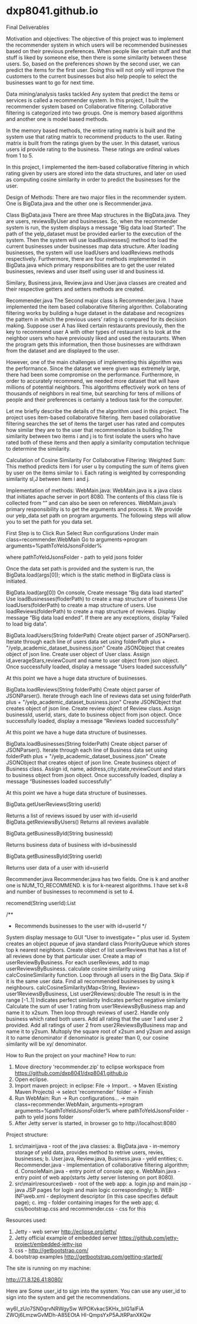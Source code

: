 # dxp8041.github.io
Final Deliverables

Motivation and objectives:
The objective of this project was to implement the recommender system in which  users will be recommended businesses based on their previous preferences. When people like certain stuff and that stuff is liked by someone else, then there is some similarity between these users. So, based on the preferences shown by the second user, we can predict the items for the first user. Doing this will not only will improve the customers to the current businesses but also help people to select the businesses  want to go for next time.

Data mining/analysis tasks tackled
Any system that predict the items or services is called a recommender system. In this project, I built the recommender system based on Collaborative filtering. Collaborative filtering is categorized into two groups. One is memory based algorithms and another one is model based methods.

In the memory based methods, the entire rating matrix is built and the system use that rating matrix to recommend products to the user. Rating matrix is built from the ratings given by the user. In this dataset, various users id provide rating to the business. These ratings are ordinal values from 1 to 5. 

In this project, I implemented the item-based collaborative filtering in which rating given by users are stored into the data structures, and later on used as computing cosine similarity in order to predict the businesses for the user. 

Design of Methods:
There are two major files in the recommender system. One is BigData.java and the other one is Recommender.java.

Class BigData.java
There are three Map structures in the BigData.java. They are users, reviewsByUser and businesses. So, when the recommender system is run, the system displays a message “Big data load Started”. The path of the yelp_dataset must be provided earlier to the execution of the system. Then the system will use loadBusinesses() method to load the current businesses under businesses map data structure. After loading businesses, the system will use loadUsers and loadReviews methods respectively. Furthermore, there are four methods implemented in BigData.java which primary responsibilities are to get the user related businesses, reviews and user itself using user id and business id.

Similary, Business.java, Review.java and User.java classes are created and their respective getters and setters methods are created. 

Recommender.java
The Second major class is Recommender.java. I have implemented the item based  collaborative filtering algorithm. Collaborating filtering works by building a huge dataset in the database and recognizes the pattern in which the previous users’ rating is compared for its decision making. Suppose user A has liked certain restaurants previously, then the key to recommend user A with other types of restaurant is to look at the neighbor users who have previously liked and used the restaurants. When the program gets this information, then those businesses are withdrawn from the dataset and are displayed to the user. 

However, one of the main challenges of implementing this algorithm was the performance. Since the dataset we were given was extremely large, there had been some compromise on the performance. Furthermore, in order to accurately recommend, we needed more dataset that will have millions of potential neighbors. This algorithms effectively work on tens of thousands of neighbors in real time, but searching for tens of millions of people and their  preferences is certainly a tedious task for the computer. 

Let me briefly describe the details of the algorithm used in this project. The project uses item-based collaborative filtering. Item based collaborative filtering searches the set of items the target user has rated and computes how similar they are to the user that recommendation is building.The similarity between two items i and j is to first isolate the users who have rated both of these items and then apply a similarity computation technique to determine the similarity. 

Calculation of Cosine Similarity For Collaborative Filtering:
Weighted Sum:
This method predicts item i for user u by computing the sum of items given by user on the items similar to i. Each rating is weighted by corresponding similarity sI,J between item i and j.

Implementation of methods:
WebMain.java:
WebMain.java is a java class that initiates apache server in port 8080. The contents of this class file is collected from “” and can also be seen on references. WebMain.java’s primary responsibility is to get the arguments and process it. We provide our yelp_data set path on program arguments. The following steps will allow you to set the path for you data set.

First Step is to Click Run
Select Run configurations
Under main class=recommender.WebMain Go to  arguments->program
arguments=%pathToYeldJsonsFolder%


where pathToYeldJsonsFolder - path to yeld jsons folder

Once the data set path is provided and the system is run, the BigData.load(args[0]);
which is the static method in BigData class is initiated. 

BigData.load(arg[0])
On console, Create message “Big data load started”
Use loadBusinesses(floderPath) to create a map structure of business
Use loadUsers(folderPath) to create a map structure of users.
Use loadReviews(folderPath) to create a map structure of reviews.
Display message “Big data load ended”.
If there are any exceptions, display “Failed to load big data”.

BigData.loadUsers(String folderPath)
Create object parser of JSONParser().
Iterate through each line of users data set using folderPath plus + "/yelp_academic_dataset_business.json"
Create JSONObject that creates object of json line.
Create user object of User class.
Assign id,averageStars,reviewCount and name to user object from json object.
Once successfully loaded, display a message “Users  loaded successfully”

At this point we have a huge data structure of businesses.


BigData.loadReviews(String folderPath)
Create object parser of JSONParser().
Iterate through each line of reviews data set using folderPath plus + "/yelp_academic_dataset_business.json"
Create JSONObject that creates object of json line.
Create review object of Review class.
Assign businessId, userId, stars, date to business object from json object.
Once successfully loaded, display a message “Reviews loaded successfully”

At this point we have a huge data structure of businesses.


BigData.loadBusinesses(String folderPath)
Create object parser of JSONParser().
Iterate through each line of Business data set using folderPath plus + "/yelp_academic_dataset_business.json"
Create JSONObject that creates object of json line.
Create business object of Business class.
Assign id, name, address,city,state,reviewCount and stars to business object from json object.
Once successfully loaded, display a message “Businesses loaded successfully”

At this point we have a huge data structure of businesses.



BigData.getUserReviews(String userId)

 Returns a list of reviews issued by user with id=userId
  BigData.getReviewsByUsers()
Returns all reviews available

BigData.getBusinessById(String businessId)
   
   Returns business data of business with id=businessId
   
  
BigData.getBusinessById(String userId)
  
   Returns user data of a user with id=userId
   

Recommender.java
Recommender.java has two fields. One is k and another one is NUM_TO_RECOMMEND. k is for k-nearest algorithms. I have set k=8 and number of businesses to recommend is set to 4.

recomend(String userId):List<Business>

/**
   * Recommends businesses to the user with id=userId
   */

System display message to GUI “User to investigate= “ plus user id.
System creates an object  pqueue of java standard class PriorityQueue which stores top k nearest neighbors.
Create object of list userReviews that has a list of all reviews done by that particular user.
Create a map of userReviewByBusiness.
For each userReviews, add to map userReviewsByBusiness.
calculate cosine similarity using calcCosineSimilarity function.
Loop through all users in the Big Data.
Skip if it is the same user data.
Find all recommended businesses by using k neighbours.
calcCosineSimilarity(Map<String, Review> user1ReviewsByBusiness, List<Review> user2Reviews):double
The result is in the range [-1..1]
Indicates perfect similarity
Indicates perfect negative similarity
Calculate the sum of user 1 rating from user1ReviewsByBusiness map and name it to x2sum.
Then loop through reviews of user2.
Handle only business which rated both users.
Add all rating that the user 1 and user 2 provided.
Add all ratings of user 2 from user2ReviewsByBusiness map and name it to y2sum.
Multoply the square root of x2sum and y2sum and assign it to name denominator
if denominator is greater than 0, our cosine similarity will be xy/ denominator.


How to Run the project on your machine?
How to run:
1. Move directory 'recommender.zip' to eclipse workspace from https://github.com/dxp8041/dxp8041.github.io 
2. Open eclipse.
3. Import maven project: in eclipse: File -> Import.. -> Maven (Existing Maven Projects) -> select 'recommender' folder -> Finish
4. Run WebMain: Run -> Run configurations... -> main class=recommender.WebMain, arguments->program arguments=%pathToYeldJsonsFolder%
where pathToYeldJsonsFolder - path to yeld jsons folder
5. After Jetty server is started, in browser go to http://localhost:8080

Project structure:
1. src\main\java - root of the java classes:
   a. BigData.java - in-memory storage of yeld data, provides method to retrive users, revies, businesses;
   b. User.java, Review.java, Business.java - yeld entities;
   c. Recommender.java - implementation of collaborative filtering algorithm;
   d. ConsoleMain.java - entry point of console app;
   e. WebMain.java - entry point of web app(starts Jetty server listening on port 8080).
2. src\main\resources\web - root of the web app:
   a. login.jsp and main.jsp - java JSP pages for login and main logic correspondingly;
   b. WEB-INF\web.xml - deployment descriptor (in this case specifies default page);
   c. img - folder containing images for the web app;
   d. css/bootstrap.css and recommender.css - css for this 



Resources used:
1. Jetty - web server http://eclipse.org/jetty/
2. Jetty official example of embedded server https://github.com/jetty-project/embedded-jetty-jsp
3. css - http://getbootstrap.com/
4. bootstrap examples http://getbootstrap.com/getting-started/ 


The site is running on my machine:

http://71.8.126.41:8080/



Here are Some user_id to sign into the system. You can use any user_id to sign into the system and get the recommendations.

wy6l_zUo7SN0qrvNRWgySw            WPOKvkacSKHx_bIG1alFiA         ZWOj6LmzwGvMDh-A85EOtA         HI-QmpsYxP5AJtRPanXKQw


